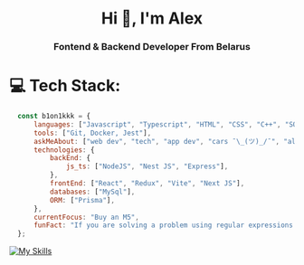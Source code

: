 <h1 align="center">Hi 👋, I'm Alex</h1>
<h3 align="center">Fontend & Backend Developer From Belarus</h3>

# 💻 Tech Stack:

```javascript
  const b1on1kkk = {
      languages: ["Javascript", "Typescript", "HTML", "CSS", "C++", "SQL"],
      tools: ["Git, Docker, Jest"],
      askMeAbout: ["web dev", "tech", "app dev", "cars ¯\_(ツ)_/¯", "algorithms", "tech books"],
      technologies: {
          backEnd: {
              js_ts: ["NodeJS", "Nest JS", "Express"],
          },
          frontEnd: ["React", "Redux", "Vite", "Next JS"],
          databases: ["MySql"],
          ORM: ["Prisma"],
      },
      currentFocus: "Buy an M5",
      funFact: "If you are solving a problem using regular expressions (RegExp), now instead of one problem you have two :)"
  };
```

[![My Skills](https://skillicons.dev/icons?i=react,vite,nextjs,tailwind,sass,bootstrap,ts,js,cpp,nodejs,express,nestjs,mysql,prisma,nginx,jest,docker,babel,figma,npm,html,css)](https://skillicons.dev)
